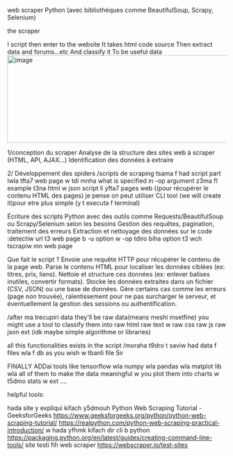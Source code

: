 web scraper
Python (avec bibliothèques comme BeautifulSoup, Scrapy, Selenium)


the scraper

I script then enter to the website
It takes html code source
Then extract data and forums...etc
And classify it
To be useful data
<img width="675" height="201" alt="image" src="https://github.com/user-attachments/assets/8c910af7-6ed9-4dfb-bb1a-ef74b6ea3016" />






1/conception du scraper
Analyse de la structure des sites web à scraper (HTML, API, AJAX...)
Identification des données à extraire 


2/ Développement des spiders
/scripts de scraping 
tsama f had script part lwla tfta7 web page w tdi mnha what is specified in -op argument z3ma fl example t3na html w json
script li yfta7 pages web ((pour récupérer le contenu HTML des pages)
je pense on peut utiliser CLI tool (we will create it)pour etre plus simple 
(y t executa f terminal)


Écriture des scripts Python avec des outils comme Requests/BeautifulSoup ou Scrapy/Selenium selon les besoins
Gestion des requêtes, pagination, traitement des erreurs
Extraction et nettoyage des données
sur le code :detectiw url t3 web page b -u option w -op tdiro biha option t3 wch tscrapiw mn web page




Que fait le script ?
Envoie une requête HTTP pour récupérer le contenu de la page web.
Parse le contenu HTML pour localiser les données ciblées (ex: titres, prix, liens).
Nettoie et structure ces données (ex: enlever balises inutiles, convertir formats).
Stocke les données extraites dans un fichier (CSV, JSON) ou une base de données.
Gère certains cas comme les erreurs (page non trouvée), ralentissement pour ne pas surcharger le serveur, et éventuellement la gestion des sessions ou authentification.



/after ma trecupiri data they'll be raw data(means meshi msetfine)
you might use a tool to classify them into raw html raw text w raw css raw js raw json ext (idk maybe  simple algorithme or libraries)

all this functionalities exists in the script
/moraha t9dro t saviw had data f files wla f db as you wish w tbanli file 5ir


FINALLY  ADDai tools like tensorflow wla numpy wla pandas wla matplot lib wla all of them to make the data meaningful w you plot them into charts w t5dmo stats w ext ....















helpful tools:

hada site y expliqui kifach y5dmouh 
Python Web Scraping Tutorial - GeeksforGeeks
https://www.geeksforgeeks.org/python/python-web-scraping-tutorial/
https://realpython.com/python-web-scraping-practical-introduction/
w hada yfhmk kifach dir cli b python
https://packaging.python.org/en/latest/guides/creating-command-line-tools/
site testi fih web scraper
https://webscraper.io/test-sites







